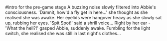 #intro for the pre-game stage
A buzzing noise slowly filtered into Abbie's consciousness. 
'Damnit, how'd a fly get in here...' she thought as she realised she was awake. Her eyelids were hangover heavy as she slowly sat up, rubbing her eyes.
'Spit Spot!' said a shrill voice... Right by her ear -
'What the hell?!' gasped Abbie, suddenly awake. Fumbling for the light switch, she realised she was still in last night's clothes...
